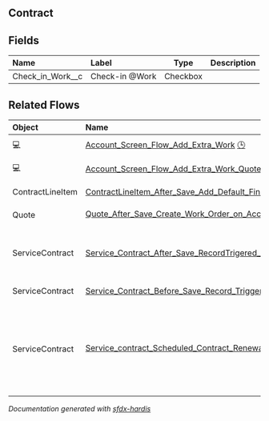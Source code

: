 ## Contract

<!-- Object description -->

## Fields

| Name      | Label | Type | Description |
| :-------- | :---- | :--: | :---------- | 
| Check_in_Work__c | Check-in @Work | Checkbox | <!-- --> |


## Related Flows

| Object | Name      | Type | Description |
| :----  | :-------- | :--: | :---------- | 
| 💻 | [Account_Screen_Flow_Add_Extra_Work](../flows/Account_Screen_Flow_Add_Extra_Work.md) [🕒](../flows/Account_Screen_Flow_Add_Extra_Work-history.md) |  Screen Flow | <!-- --> |
| 💻 | [Account_Screen_Flow_Add_Extra_Work_Quote](../flows/Account_Screen_Flow_Add_Extra_Work_Quote.md) |  Screen Flow | <!-- --> |
| ContractLineItem | [ContractLineItem_After_Save_Add_Default_Financial_Accounts](../flows/ContractLineItem_After_Save_Add_Default_Financial_Accounts.md) |  Record After Save | <!-- --> |
| Quote | [Quote_After_Save_Create_Work_Order_on_Acceptance](../flows/Quote_After_Save_Create_Work_Order_on_Acceptance.md) [🕒](../flows/Quote_After_Save_Create_Work_Order_on_Acceptance-history.md) |  Record After Save | <!-- --> |
| ServiceContract | [Service_Contract_After_Save_RecordTrigered_Account_Fields_duplication](../flows/Service_Contract_After_Save_RecordTrigered_Account_Fields_duplication.md) |  Record After Save | Takes over account fields on the service contract |
| ServiceContract | [Service_Contract_Before_Save_Record_Triggered_Set_Pricebook2Id](../flows/Service_Contract_Before_Save_Record_Triggered_Set_Pricebook2Id.md) |  Record After Save | <!-- --> |
| ServiceContract | [Service_contract_Scheduled_Contract_Renewal_Reminder](../flows/Service_contract_Scheduled_Contract_Renewal_Reminder.md) [🕒](../flows/Service_contract_Scheduled_Contract_Renewal_Reminder-history.md) |  Scheduled | sends reminder mail to the contract manager 3 months before the end of a contract |


_Documentation generated with [sfdx-hardis](https://sfdx-hardis.cloudity.com)_
